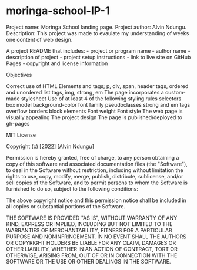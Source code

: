 # moringa-school-IP-1

Project name: Moringa School landing page.
Project author: Alvin Ndungu.
Description: This project was made to evaulate my understanding of weeks one content of web design.



A project README that includes: - project or program name - author name - description of project - project setup instructions - link to live site on GitHub Pages - copyright and license information

Objectives

Correct use of HTML Elements and tags;
    p, div, span, header tags, ordered and unordered list tags, img, strong, em
    The page incorporates a custom-made stylesheet 
    Use of at least 4 of the following styling rules
    selectors
    box model
    background-color
    font family
    pseudoclasses
    strong and em tags
    overflow
    borders
    block elements
    Font weight 
    Font style
    The web page is visually appealing
    The project design
    The page is published/deployed to gh-pages





MIT License

Copyright (c) [2022] [Alvin Ndungu]

Permission is hereby granted, free of charge, to any person obtaining a copy of this software and associated documentation files (the "Software"), to deal in the Software without restriction, including without limitation the rights to use, copy, modify, merge, publish, distribute, sublicense, and/or sell copies of the Software, and to permit persons to whom the Software is furnished to do so, subject to the following conditions:

The above copyright notice and this permission notice shall be included in all copies or substantial portions of the Software.

THE SOFTWARE IS PROVIDED "AS IS", WITHOUT WARRANTY OF ANY KIND, EXPRESS OR IMPLIED, INCLUDING BUT NOT LIMITED TO THE WARRANTIES OF MERCHANTABILITY, FITNESS FOR A PARTICULAR PURPOSE AND NONINFRINGEMENT. IN NO EVENT SHALL THE AUTHORS OR COPYRIGHT HOLDERS BE LIABLE FOR ANY CLAIM, DAMAGES OR OTHER LIABILITY, WHETHER IN AN ACTION OF CONTRACT, TORT OR OTHERWISE, ARISING FROM, OUT OF OR IN CONNECTION WITH THE SOFTWARE OR THE USE OR OTHER DEALINGS IN THE SOFTWARE.